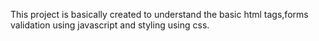 This project is basically created to understand the basic html tags,forms validation using javascript and styling using css.
